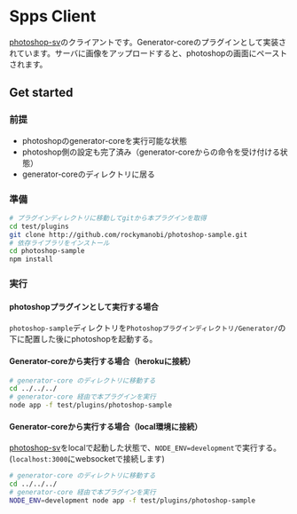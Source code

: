 # Spps Client

[photoshop-sv](https://github.com/rockymanobi/photoshop-sv)のクライアントです。Generator-coreのプラグインとして実装されています。サーバに画像をアップロードすると、photoshopの画面にペーストされます。

## Get started

### 前提

* photoshopのgenerator-coreを実行可能な状態
* photoshop側の設定も完了済み（generator-coreからの命令を受け付ける状態）
* generator-coreのディレクトリに居る


### 準備

```bash
# プラグインディレクトリに移動してgitから本プラグインを取得
cd test/plugins
git clone http://github.com/rockymanobi/photoshop-sample.git
# 依存ライブラリをインストール
cd photoshop-sample
npm install
```

### 実行

#### photoshopプラグインとして実行する場合

`photoshop-sample`ディレクトリを`Photoshopプラグインディレクトリ/Generator/`の下に配置した後にphotoshopを起動する。


#### Generator-coreから実行する場合（herokuに接続）

```bash
# generator-core のディレクトリに移動する
cd ../../../
# generator-core 経由で本プラグインを実行
node app -f test/plugins/photoshop-sample
```

#### Generator-coreから実行する場合（local環境に接続）

[photoshop-sv](https://github.com/rockymanobi/photoshop-sv)をlocalで起動した状態で、`NODE_ENV=development`で実行する。(`localhost:3000`にwebsocketで接続します)

```bash
# generator-core のディレクトリに移動する
cd ../../../
# generator-core 経由で本プラグインを実行
NODE_ENV=development node app -f test/plugins/photoshop-sample
```




